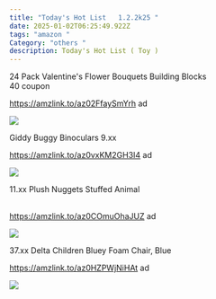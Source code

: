 ```yaml
---
title: "Today's Hot List   1.2.2k25 "
date: 2025-01-02T06:25:49.922Z
tags: "amazon "
Category: "others "
description: Today's Hot List ( Toy )
---
```

24 Pack Valentine's Flower Bouquets Building Blocks\
40 coupon 

https://amzlink.to/az02FfaySmYrh  ad 

<!--StartFragment-->

![](https://m.media-amazon.com/images/I/71v6UePv2sL._AC_SL1050_.jpg)

Giddy Buggy Binoculars   9.xx


https://amzlink.to/az0vxKM2GH3I4  ad  

<!--StartFragment-->

![](https://m.media-amazon.com/images/I/81JhAsO2UnL._AC_SL1500_.jpg)

11.xx   Plush Nuggets Stuffed Animal

\
https://amzlink.to/az0COmuOhaJUZ  ad  

<!--StartFragment-->

![](https://m.media-amazon.com/images/I/81J3Tfrk7WL._AC_SL1500_.jpg)

37.xx Delta Children Bluey Foam Chair, Blue 


https://amzlink.to/az0HZPWjNiHAt  ad 

<!--StartFragment-->

![](https://m.media-amazon.com/images/I/51l2V84JkcL.jpg)

<!--EndFragment-->